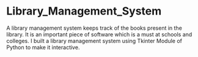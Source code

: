 # Library_Management_System
A library management system keeps track of the books present in the library. It is an important piece of software which is a must at schools and colleges. I built a library management system using Tkinter Module of Python  to make it interactive.
